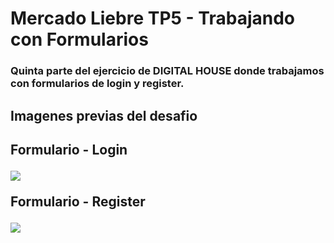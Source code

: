 # Mercado Liebre TP5 - Trabajando con Formularios

<h3>Quinta parte del ejercicio de DIGITAL HOUSE donde trabajamos con formularios de login y register.</h3>

<h2>Imagenes previas del desafio<h2>

<p>Formulario - Login</p>
<img src="https://github.com/Franckfer/Mercado-Liebre-TP5-Trabajando-con-Formularios/blob/master/public/images/login.png">

<p>Formulario - Register</p>
<img src="https://github.com/Franckfer/Mercado-Liebre-TP5-Trabajando-con-Formularios/blob/master/public/images/register.png">
